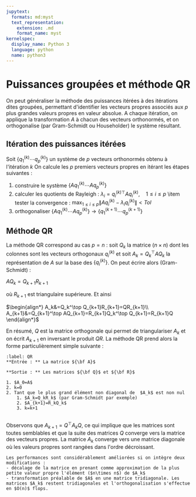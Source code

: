 ```yaml
---
jupytext:
  formats: md:myst
  text_representation:
    extension: .md
    format_name: myst
kernelspec:
  display_name: Python 3
  language: python
  name: python3
---
```

# Puissances groupées et méthode QR

On peut généraliser la méthode des puissances itérées à des itérations dites groupées, permettant d'identifier les vecteurs propres associés aux $p$ plus grandes valeurs propres
en valeur absolue. A chaque itération, on applique la transformation $A$ à chacun des vecteurs orthonormés, et on orthogonalise (par Gram-Schmidt ou Householder) le système résultant.

## Itération des puissances itérées

Soit $\{q_1^{(k)}\cdots q_p^{(k)}\}$ un système de $p$ vecteurs orthonormés obtenu à l'itération $k$ On calcule les $p$ premiers vecteurs propres en itérant les étapes suivantes : 

1. construire le système $\{Aq_1^{(k)}\cdots Aq_p^{(k)}\}$
2. calculer les quotients de Rayleigh : $\lambda_i={q^{(k)}_i}^\top Aq_i^{(k)},\quad 1\leq i\leq p$
    \item tester la convergence : $\displaystyle\max_{1\leq i\leq p} \|Aq_i^{(k)}-\lambda_i q_i^{(k)} \|<Tol$
3. orthogonaliser $\{Aq_1^{(k)}\cdots Aq_p^{(k)}\} \rightarrow \{q_1^{(k+1)}\cdots q_p^{(k+1)}\}$



## Méthode QR


La méthode QR correspond au cas $p=n$ : soit $Q_k$ la matrice ($n\times n$) dont les colonnes sont les vecteurs orthogonaux $q_i^{(k)}$ et soit $A_k=Q_k^\top AQ_k$ la représentation de $A$ sur la base des $\{q_i^{(k)}\}$. On peut écrire alors (Gram-Schmidt) : 

$AQ_k=Q_{k+1}R_{k+1}$ 

où $R_{k+1}$ est triangulaire supérieure. Et ainsi 

$\begin{align*}
A_k&=Q_k^\top Q_{k+1}R_{k+1}=QR_{k+1}\\
A_{k+1}&=Q_{k+1}^\top AQ_{k+1}=R_{k+1}Q_k^\top Q_{k+1}=R_{k+1}Q
\end{align*}$

En résumé, $Q$ est la matrice orthogonale qui permet de triangulariser $A_k$ et on écrit $A_{k+1}$ en inversant le produit $QR$. La méthode QR prend alors la forme particulièrement simple suivante :

```{prf:algorithm} Algorithme QR
:label: QR
**Entrée : ** La matrice ${\bf A}$

**Sortie : ** Les matrices ${\bf Q}$ et ${\bf R}$

1. $A_0=A$
2. k=0
2. Tant que le plus grand élément non diagonal de  $A_k$ est non nul
    1. $A_k=Q_kR_k$ (par Gram-Schmidt par exemple)
    2. $A_{k+1}=R_kQ_k$
    3. k=k+1
    
```

Observons que $A_{k+1}=Q^\top A_kQ$, ce qui implique que les matrices sont toutes semblables et que la suite des matrices  $Q$ converge vers la matrice des vecteurs propres. La matrice $A_k$ converge vers une matrice diagonale où les valeurs propres sont rangées dans l'ordre décroissant. 



```{prf:remark}
Les performances sont considérablement améliorées si on intègre deux modifications :
- décalage de la matrice en prenant comme approximation de la plus petite valeur propre l'élément ($n\times n$) de $A_k$
- transformation préalable de $A$ en une matrice tridiagonale. Les matrices $A_k$ restent tridiagonales et l'orthogonalisation s'effectue en $O(n)$ flops.
```
